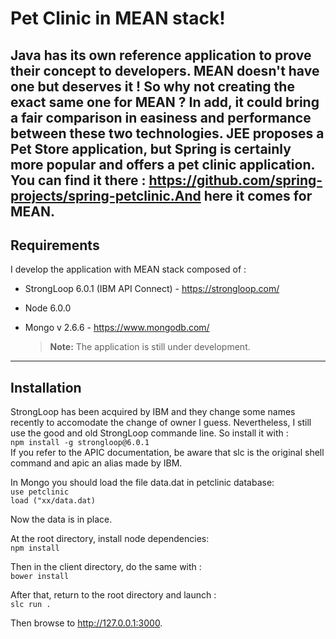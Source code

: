 Pet Clinic in MEAN stack!
===================
Java has its own reference application to prove their concept to developers. MEAN doesn't have one but deserves it ! So why not creating the exact same one for MEAN ?
In add, it could bring a fair comparison in easiness and performance between these two technologies.
JEE proposes a Pet Store application, but Spring is certainly more popular and offers a pet clinic application. You can find it  there : https://github.com/spring-projects/spring-petclinic.And here it comes for MEAN. 
----------


Requirements
-------------

I develop the application with MEAN stack composed of :
* StrongLoop 6.0.1 (IBM API Connect) - https://strongloop.com/
* Node 6.0.0
* Mongo v 2.6.6 - https://www.mongodb.com/

    > **Note:**
    The application is still under development.

----------
Installation
-------------------

StrongLoop has been acquired by IBM and they change some names recently to accomodate the change of owner I guess. Nevertheless, I still use the good and old StrongLoop commande line. 
So install it with :   
`npm install -g strongloop@6.0.1`  
If you refer to the APIC documentation, be aware that slc is the original shell command and apic an alias made by IBM.

In Mongo you should load the file data.dat in petclinic database:  
`use petclinic`  
`load ("xx/data.dat)`

Now the data is in place.

At the root directory, install node dependencies:  
`npm install`

Then in the client directory, do the same with :  
`bower install`

After that, return to the root directory and launch :  
`slc run .`

Then browse to http://127.0.0.1:3000.